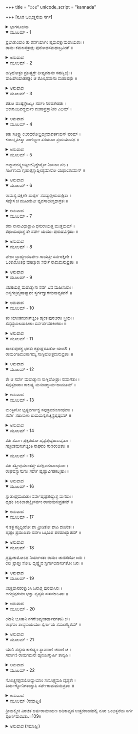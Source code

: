 +++
title = "೧೦೮"
unicode_script = "kannada"

+++
[ನೂರ ಒಂಭತ್ತನೆಯ ಸರ್ಗ]



<details><summary>ಭಾಗಸೂಚನಾ</summary>

ಪರಮಧಾಮಕ್ಕೆ ಹೊರಟು ನಿಂತಿರುವ ಶ್ರೀರಾಮನ ಜೊತೆಯಲ್ಲಿ ಅಯೋಧ್ಯಾವಾಸಿಗಳೆಲ್ಲರೂ ಹೊರಡುವುದು
</details>

<details open><summary>ಮೂಲಮ್ - 1</summary>

ಪ್ರಭಾತಾಯಾಂ ತು ಶರ್ವರ್ಯಾಂ ಪೃಥುವಕ್ಷಾಮಹಾಯಶಾಃ ।  
ರಾಮಃ ಕಮಲಪತ್ರಾಕ್ಷಃ ಪುರೋಧಸಮಥಾಬ್ರವೀತ್ ॥
</details>

<details><summary>ಅನುವಾದ</summary>

ರಾತ್ರೆಯು ಕಳೆದು ಬೆಳಗಾದಾಗ ವಿಶಾಲ ವಕ್ಷಃಸ್ಥಳವುಳ್ಳ ಮಹಾಯಶಸ್ವೀ, ಕಮಲನಯನ ಶ್ರೀರಾಮಚಂದ್ರನು ಪುರೋಹಿತರಲ್ಲಿ ಹೇಳಿದನು.॥1॥
</details>

<details open><summary>ಮೂಲಮ್ - 2</summary>

ಅಗ್ನಿಹೋತ್ರಂ ವ್ರಜತ್ವಗ್ರೇ ದೀಪ್ಯಮಾನಂ ಸಹದ್ವಿಜೈಃ ।  
ವಾಜಪೇಯಾತಪತ್ರಂ ಚ ಶೋಭಮಾನಂ ಮಹಾಪಥೇ ॥
</details>

<details><summary>ಅನುವಾದ</summary>

ನನ್ನ ಅಗ್ನಿಹೋತ್ರದ ಪ್ರಜ್ವಲಿತ ಅಗ್ನಿಗಳು ಬ್ರಾಹ್ಮಣರೊಂದಿಗೆ ಮುಂದೆ-ಮುಂದೆ ಹೋಗಲಿ, ಮಹಾಪ್ರಯಾಣದ ದಾರಿಯಲ್ಲಿ ಈ ಯಾತ್ರೆಯ ಸಮಯ ನನ್ನ ವಾಜಪೇಯ ಯಜ್ಞದ ಸುಂದರ ಛತ್ರವೂ ಇರಬೇಕು.॥2॥
</details>

<details open><summary>ಮೂಲಮ್ - 3</summary>

ತತೋ ವಸಿಷ್ಠಸ್ತೇಜಸ್ವೀ ಸರ್ವಂ ನಿರವಶೇಷತಃ ।  
ಚಕಾರವಿಧಿವದ್ಧರ್ಮಂ ಮಹಾಪ್ರಸ್ಥಾನಿಕಂ ವಿಧಿಮ್ ॥
</details>

<details><summary>ಅನುವಾದ</summary>

ಅವನು ಹೀಗೆ ಹೇಳಿದಾಗ ತೇಜಸ್ವೀ ವಸಿಷ್ಠಮುನಿಗಳು ಮಹಾಪ್ರಸ್ಥಾನಕ್ಕಾಗಿ ಉಚಿತವಾದ ಸಮಸ್ತ ಧಾರ್ಮಿಕ ಕ್ರಿಯೆಗಳನ್ನು ವಿಧಿವತ್ತಾಗಿ ಅನುಷ್ಠಾನ ಮಾಡಿದರು.॥3॥
</details>

<details open><summary>ಮೂಲಮ್ - 4</summary>

ತತಃ ಸೂಕ್ಷ್ಮಾಂಬರಧರೋಬ್ರಹ್ಮಮಾವರ್ತಯನ್ ಪರಮ್ ।  
ಕುಶಾನ್ಗೃಹೀತ್ವಾ ಪಾಣಿಭ್ಯಾಂ ಸರಯೂಂ ಪ್ರಯಯಾವಥ ॥
</details>

<details><summary>ಅನುವಾದ</summary>

ಮತ್ತೆ ಭಗವಾನ್ ಶ್ರೀರಾಮನು ಸೂಕ್ಷ್ಮವಸ್ತ್ರ ಧರಿಸಿ, ಎರಡೂ ಕೈಗಳಲ್ಲಿ ದರ್ಭೆಗಳನ್ನೆತ್ತಿಕೊಂಡು ಪರಬ್ರಹ್ಮನ ಪ್ರತಿಪಾದಕ ವೇದಮಂತ್ರಗಳನ್ನು ಉಚ್ಚರಿಸುತ್ತಾ ಸರಯೂ ತೀರಕ್ಕೆ ಬಂದನು.॥4॥
</details>

<details open><summary>ಮೂಲಮ್ - 5</summary>

ಅವ್ಯಾಹರನ್ಕ್ವಚಿತ್ಕಿಂಚಿನ್ನಿಶ್ಚೇಷ್ಟೋ ನಿಃಸುಖಃ ಪಥಿ ।  
ನಿರ್ಜಗಾಮ ಗೃಹಾತ್ತಸ್ಮಾದ್ದೀಪ್ಯಮಾನೋ ಯಥಾಂಶುಮಾನ್ ॥
</details>

<details><summary>ಅನುವಾದ</summary>

ಆಗ ಅವನು ವೇದಪಾಠವಲ್ಲದೆ ಯಾರಲ್ಲಿಯೂ, ಏನನ್ನು ಮಾತನಾಡುತ್ತಿರಲಿಲ್ಲ. ನಡೆಯುವುದು ಬಿಟ್ಟು ಅವನಲ್ಲಿ ಬೇರೆ ಯಾವ ಚೇಷ್ಟೆಯೂ ಕಂಡು ಬರುತ್ತಿರಲಿಲ್ಲ. ಅವನು ಲೌಕಿಕ ಸುಖದ ಪರಿತ್ಯಾಗ ಮಾಡಿ ದೇದೀಪ್ಯಮಾನ ಸೂರ್ಯನಂತೆ ಪ್ರಕಾಶಿಸುತ್ತಾ ಅರಮನೆಯಿಂದ ಹೊರಟು, ಗಂತವ್ಯ ದಾರಿದಲ್ಲಿ ಮುಂದರಿದನು.॥5॥
</details>

<details open><summary>ಮೂಲಮ್ - 6</summary>

ರಾಮಸ್ಯ ದಕ್ಷಿಣೇ ಪಾರ್ಶ್ವೇ ಸಪದ್ಮಾಶ್ರೀರುಪಾಶ್ರಿತಾ ।  
ಸವ್ಯೇಸ ಚ ಮಹೀದೇವೀ ವ್ಯವಸಾಯಸ್ತಥಾಗ್ರತಃ ॥
</details>

<details><summary>ಅನುವಾದ</summary>

ಭಗವಾನ್ ಶ್ರೀರಾಮನ ಬಲಪಾರ್ಶ್ವದಲ್ಲಿ ಕಮಲ ಕೈಯಲ್ಲಿ ಹಿಡಿದು ಶ್ರೀದೇವಿ ಉಪಸ್ಥಿತಳಾದಳು. ಎಡ ಭಾಗದಲ್ಲಿ ಭೂದೇವಿಯು ವಿರಾಜಿಸುತ್ತಿದ್ದಳು. ಮುಂದುಗಡೆ ಅವನ ಸಂಹಾರ ಶಕ್ತಿ ನಡೆಯುತ್ತಿತ್ತು.॥6॥
</details>

<details open><summary>ಮೂಲಮ್ - 7</summary>

ಶರಾ ನಾನಾವಿಧಾಶ್ಚಾಪಿ ಧನುರಾಯತ್ತ ಮುತ್ತಮಮ್ ।  
ತಥಾಯುಧಾಶ್ಚ ತೇ ಸರ್ವೇ ಯಯುಃ ಪುರುಷವಿಗ್ರಹಾಃ ॥
</details>

<details><summary>ಅನುವಾದ</summary>

ನಾನಾ ಪ್ರಕಾರದ ಬಾಣಗಳು, ವಿಶಾಲ ಉತ್ತಮ ಧನುಸ್ಸು, ಇತರ ಶಸ್ತ್ರಾಸ್ತ್ರಗಳು ಎಲ್ಲವೂ ಪುರುಷರೂಪವನ್ನು ಧರಿಸಿಕೊಂಡು ಭಗವಂತನ ಜೊತೆಗೆ ಸಾಗುತ್ತಿದ್ದರು.॥7॥
</details>

<details open><summary>ಮೂಲಮ್ - 8</summary>

ವೇದಾ ಬ್ರಾಹ್ಮಣರೂಪೇಣ ಗಾಯತ್ರೀ ಸರ್ವರಕ್ಷಿಣೀ ।  
ಓಂಕಾರೋಽಥ ವಷಟ್ಕಾರಃ ಸರ್ವೇ ರಾಮಮನುವ್ರತಾಃ ॥
</details>

<details><summary>ಅನುವಾದ</summary>

ನಾಲ್ಕೂ ವೇದಗಳು ಬ್ರಾಹ್ಮಣರ ರೂಪಧಾರಿಯಾಗಿ ನಡೆಯುತ್ತಿದ್ದವು. ಎಲ್ಲರನ್ನು ರಕ್ಷಿಸುವ ಗಾಯತ್ರೀದೇವೀ, ಓಂಕಾರ, ವಷಟ್ಕಾಲ ಭಕ್ತಿಭಾವದಿಂದ ಶ್ರೀರಾಮನನ್ನು ಅನುಸರಿಸುತ್ತಿದ್ದವು.॥8॥
</details>

<details open><summary>ಮೂಲಮ್ - 9</summary>

ಋಷಯಶ್ಚ ಮಹಾತ್ಮಾನಃ ಸರ್ವ ಏವ ಮಹೀಸುರಾಃ ।  
ಅನ್ವಗಚ್ಛನ್ಮಹಾತ್ಮಾನಂ  ಸ್ವರ್ಗದ್ವಾರಮಪಾವೃತಮ್ ॥
</details>

<details><summary>ಅನುವಾದ</summary>

ಮಹಾತ್ಮಾ ಋಷಿಗಳು ಹಾಗೂ ಸಮಸ್ತ ಬ್ರಾಹ್ಮಣರೂ ಬ್ರಹ್ಮಲೋಕದ ತೆರೆದ ದ್ವಾರದಂತೆ ಪರಮಾತ್ಮಾ ಶ್ರೀರಾಮನ ಹಿಂದೆ-ಹಿಂದೆ ಹೋಗುತ್ತಿದ್ದರು.॥9॥
</details>

<details open><summary>ಮೂಲಮ್ - 10</summary>

ತಂ ಯಾಂತಮನುಗಚ್ಛಂತಿ ಹ್ಯಂತಃಪುರಚರಾಃ ಸ್ತ್ರಿಯಃ ।  
ಸವೃದ್ಧಬಾಲದಾಸೀಕಾಃ  ಸರ್ವರ್ಷವರಕಿಂಕರಾಃ ॥
</details>

<details><summary>ಅನುವಾದ</summary>

ಅಂತಃಪುರದ ಸ್ತ್ರೀಯರೂ, ಬಾಲಕರೂ, ವೃದ್ಧರೂ, ದಾಸಿಯರೂ, ಅಂತಃಪುರದ ರಕ್ಷಕರು, ಸೇವಕರೊಂದಿಗೆ ಹೊರಟು ಸರಯೂ ತೀರಕ್ಕೆ ಹೋಗುತ್ತಿರುವ ಶ್ರೀರಾಮನನ್ನು ಹಿಂಬಾಲಿಸಿದರು.॥10॥
</details>

<details open><summary>ಮೂಲಮ್ - 11</summary>

ಸಾಂತಃಪುರಶ್ಚ ಭರತಃ ಶತ್ರುಘ್ನಸಹಿತೋ ಯಯೌ ।  
ರಾಮಂಗತಿಮುಪಾಗಮ್ಯ ಸಾಗ್ನಿಹೋತ್ರಮನುವ್ರತಾಃ ॥
</details>

<details><summary>ಅನುವಾದ</summary>

ಭರತ - ಶತ್ರುಘ್ನರು ತಮ್ಮ ಪತ್ನಿಯರೊಂದಿಗೆ ತಮ್ಮ ಆಶ್ರಯ ಸ್ವರೂಪ, ಅಗ್ನಿಹೋತ್ರದೊಂದಿಗೆ ಹೋಗುತ್ತಿರುವ ಭಗವಾನ್ ಶ್ರೀರಾಮನ ಹಿಂದೆ-ಹಿಂದೆ ನಡೆದರು.॥11॥
</details>

<details open><summary>ಮೂಲಮ್ - 12</summary>

ತೇ ಚ ಸರ್ವೇ ಮಹಾತ್ಮಾನಃ ಸಾಗ್ನಿಹೋತ್ರಾಃ ಸಮಾಗತಾಃ ।  
ಸಪುತ್ರದಾರಾಃ ಕಾಕುತ್ಸ್ಥ ಮನುಜಗ್ಮುರ್ಮಹಾಮತಿಮ್ ॥
</details>

<details><summary>ಅನುವಾದ</summary>

ಆ ಎಲ್ಲ ಮಹಾತ್ಮಾಶ್ರೇಷ್ಠ ಪುರುಷರು ಹಾಗೂ ಬ್ರಾಹ್ಮಣರು ಅಗ್ನಿಹೋತ್ರದ ಅಗ್ನಿ ಹಾಗೂ ಪತ್ನೀ-ಪುತ್ರರೊಂದಿಗೆ ಈ ಮಹಾಯಾತ್ರೆಯಲ್ಲಿ ಸಮ್ಮಿಲಿತರಾಗಿ ಪರಮ ಬುದ್ಧಿವಂತ ಶ್ರೀರಾಮನನ್ನು ಅನುಗಮನ ಮಾಡುತ್ತಿದ್ದರು.॥12॥
</details>

<details open><summary>ಮೂಲಮ್ - 13</summary>

ಮಂತ್ರಿಣೋ ಭೃತ್ಯವರ್ಗಾಶ್ಚ ಸಪುತ್ರಪಶುಬಾಂಧವಾಃ ।  
ಸರ್ವೇ ಸಹಾನುಗಾ ರಾಮಮನ್ವಗಚ್ಛನ್ಪ್ರಹೃಷ್ಟವತ್ ॥
</details>

<details><summary>ಅನುವಾದ</summary>

ಸಮಸ್ತ ಮಂತ್ರಿಗಳು, ಭೃತ್ಯವರ್ಗವೂ ತಮ್ಮ ಪತ್ನಿ, ಪುತ್ರ, ಪಶು, ಬಂಧು-ಬಾಂಧವರೊಂದಿಗೆ, ಅನುಚರರ ಸಹಿತ ಹರ್ಷದಿಂದ ಶ್ರೀರಾಮನ ಹಿಂದೆ-ಹಿಂದೆ ಹೋಗುತ್ತಿದ್ದರು.॥13॥
</details>

<details open><summary>ಮೂಲಮ್ - 14</summary>

ತತಃ ಸರ್ವಾಃ ಪ್ರಕೃತಯೋ ಹೃಷ್ಟಪುಷ್ಟಜನಾವೃತಾಃ ।  
ಗಚ್ಛಂತಮನುಗಚ್ಛಂತಿ  ರಾಘವಂ ಗುಣರಂಜಿತಾಃ ॥
</details>

<details open><summary>ಮೂಲಮ್ - 15</summary>

ತತಃ ಸಸ್ತ್ರೀಪುಮಾಂಸಸ್ತೇ ಸಪಕ್ಷಿಪಶುಬಾಂಧವಾಃ ।  
ರಾಘವಸ್ಯಾನುಗಾಃ ಸರ್ವೇ ಹೃಷ್ಟಾವಿಗತಕಲ್ಮಷಾಃ ॥
</details>

<details><summary>ಅನುವಾದ</summary>

ಹೃಷ್ಟ-ಪುಷ್ಟ ಜನರಿಂದ ತುಂಬಿದ ಸಮಸ್ತ ಪ್ರಜಾ ಜನರು ಶ್ರೀರಘುನಾಥನ ಗುಣಗಳಲ್ಲಿ ಮುಗ್ಧರಾಗಿದ್ದರು, ಅದಕ್ಕಾಗಿ ಅವರು ಸ್ತ್ರೀ-ಪುರುಷರು, ಪಶು-ಪಕ್ಷಿ ಹಾಗೂ ಬಂಧು ಬಾಂಧವರೊಂದಿಗೆ ಆ ಮಹಾಯಾತ್ರೆಯಲ್ಲಿ ಶ್ರೀರಾಮನ ಅನುಗಾಮಿಯಾದರು. ಅವರೆಲ್ಲರ ಮನಸ್ಸಿನಲ್ಲಿ ಪ್ರಸನ್ನತೆ ಇದ್ದು, ಎಲ್ಲರೂ ಪಾಪರಹಿತರಾಗಿದ್ದರು.॥14-15॥
</details>

<details open><summary>ಮೂಲಮ್ - 16</summary>

ಸ್ನಾತಾಃಪ್ರಮುದಿತಾಃ ಸರ್ವೇಹೃಷ್ಟಪುಷ್ಟಾಶ್ಚ ವಾನರಾಃ ।  
ದೃಢಂ ಕಿಲಕಿಲಾಶಬ್ದೈಃಸರ್ವಂ ರಾಮಮನುವ್ರತಮ್ ॥
</details>

<details><summary>ಅನುವಾದ</summary>

ಸಮಸ್ತ ಹೃಷ್ಟ-ಪುಷ್ಟ ವಾನರರೂ ಸ್ನಾನಮಾಡಿ ಪ್ರಸನ್ನತೆಯಿಂದ ಕಲ-ಕಲ ಧ್ವನಿಮಾಡುತ್ತಾ ಭಗವಾನ್ ಶ್ರೀರಾಮನ ಜೊತೆಗೆ ಹೋಗುತ್ತಿದ್ದರು. ಆ ಎಲ್ಲ ಸಮುದಾಯವು ಶ್ರೀರಾಮನ ಭಕ್ತವಾಗಿತ್ತು.॥16॥
</details>

<details open><summary>ಮೂಲಮ್ - 17</summary>

ನ ತತ್ರ ಕಶ್ಚಿದ್ದೀನೋ ವಾ ವ್ರೀಡಿತೋ ವಾಪಿ ದುಃಖಿತಃ ।  
ಹೃಷ್ಟಂ ಪ್ರಮುದಿತಂ ಸರ್ವಂ ಬಭೂವ ಪರಮಾದ್ಭುತಮ್ ॥
</details>

<details><summary>ಅನುವಾದ</summary>

ಅದರಲ್ಲಿ ದೀನರೂ, ದುಃಖಿಗಳೂ, ಲಜ್ಜಿತರೂ ಯಾರೂ ಇರಲಿಲ್ಲ. ಅಲ್ಲಿ ಸೇರಿದ ಎಲ್ಲ ಜನರ ಮನಸ್ಸಿನಲ್ಲಿ ಮಹಾಹರ್ಷ ತುಂಬಿತ್ತು. ಹೀಗೆ ಆ ಜನಸಮುದಾಯವು ಅತ್ಯಂತ ಆಶ್ಚರ್ಯಕರವಾಗಿ ಕಂಡು ಬರುತ್ತಿತ್ತು.॥17॥
</details>

<details open><summary>ಮೂಲಮ್ - 18</summary>

ದ್ರಷ್ಟುಕಾಮೋಽಥ ನಿರ್ಯಾಂತಂ ರಾಮಂ ಜಾನಪದೋ ಜನಃ ।  
ಯಃ ಪ್ರಾಪ್ತಃ ಸೋಪಿ ದೃಷ್ಟ್ವೈವ ಸ್ವರ್ಗಾಯಾನುಗತೋ ಜನಃ ॥
</details>

<details><summary>ಅನುವಾದ</summary>

ದೇಶದ ಜನರಲ್ಲಿ ಶ್ರೀರಾಮನ ಯಾತ್ರೆಯನ್ನು ನೋಡಲು ಬಂದಿದ್ದವರೂ ಕೂಡ ಈ ಮಹಾಸಮಾರೋಹ ನೋಡುತ್ತಲೇ ಭಗವಂತನ ಜೊತೆಗೆ ಪರಂಧಾಮಕ್ಕೆ ಹೋಗಲು ಸಿದ್ಧರಾದರು.॥18॥
</details>

<details open><summary>ಮೂಲಮ್ - 19</summary>

ಋಕ್ಷವಾನರರಕ್ಷಾಂಸಿ  ಜನಾಶ್ಚ  ಪುರವಾಸಿನಃ ।  
ಆಗಚ್ಛನ್ಪರಯಾ ಭಕ್ತ್ಯಾ ಪೃಷ್ಠತಃ ಸುಸಮಾಹಿತಾಃ ॥
</details>

<details><summary>ಅನುವಾದ</summary>

ಕರಡಿಗಳು, ವಾನರರು, ರಾಕ್ಷಸರು, ಪುರವಾಸಿಗಳು ಬಹಳ ಭಕ್ತಿಯೊಂದಿಗೆ ಶ್ರೀರಾಮ ಚಂದ್ರನ ಹಿಂದೆ-ಹಿಂದೆ ಏಕಾಗ್ರಚಿತ್ತರಾಗಿ ನಡೆದುಕೊಂಡು ಬರುತ್ತಿದ್ದರು.॥19॥
</details>

<details open><summary>ಮೂಲಮ್ - 20</summary>

ಯಾನಿ ಭೂತಾನಿ ನಗರೇಽಪ್ಯಂತರ್ಧಾನಗತಾನಿ ಚ ।  
ರಾಘವಂ ತಾನ್ಯನುಯಯುಃ ಸ್ವರ್ಗಾಯ ಸಮುಪಸ್ಥಿತಮ್ ॥
</details>

<details><summary>ಅನುವಾದ</summary>

ಅಯೋಧ್ಯೆಯಲ್ಲಿದ ಅದೃಶ್ಯ ಪ್ರಾಣಿಗಳೂ ಕೂಡ ಸಾಕೇತ ಧಾಮಕ್ಕೆ ತೆರಳಲು ಶ್ರೀರಘುನಾಥನನ್ನು ಹಿಂಬಾಲಿಸಿದವು.॥20॥
</details>

<details open><summary>ಮೂಲಮ್ - 21</summary>

ಯಾನಿ ಪಶ್ಯಂತಿ ಕಾಕುತ್ಸ್ಥಂ ಸ್ಥಾವರಾಣಿ ಚರಾಣಿ ಚ ।  
ಸರ್ವಾಣಿ ರಾಮಗಮನೇ ಹ್ಯನುಜಗ್ಮುರ್ಹಿ ತಾನ್ಯಪಿ ॥
</details>

<details><summary>ಅನುವಾದ</summary>

ಶ್ರೀರಘುನಾಥನು ಹೋಗುತ್ತಿರುವುದನ್ನು ನೋಡಿದ ಚರಾಚರ ಪ್ರಾಣಿಗಳೂ ಆ ಯಾತ್ರೆಯಲ್ಲಿ ಅವರ ಹಿಂದೆಯೇ ಹೊರಟವು.॥21॥
</details>

<details open><summary>ಮೂಲಮ್ - 22</summary>

ನೋಚ್ಛ್ವಸತ್ತದಯೋಧ್ಯಾಯಾಂ ಸುಸೂಕ್ಷ್ಮಮಪಿ ದೃಶ್ಯತೇ ।  
ತಿರ್ಯಗ್ಯೋನಿಗತಾಶ್ಚಾಪಿ ಸರ್ವೇರಾಮಮನುವ್ರತಾಃ ॥
</details>

<details><summary>ಅನುವಾದ</summary>

ಆಗ ಅಯೋಧ್ಯೆಯಲ್ಲಿ ಉಸಿರಾಡುವ ಯಾವುದೇ ಚಿಕ್ಕ ಪ್ರಾಣಿಯೂ ಉಳಿಯಲಿಲ್ಲ. ತಿರ್ಯಗ್ ಯೋನಿಯ ಸಮಸ್ತ ಜೀವಿಗಳೂ ಶ್ರೀರಾಮನಲ್ಲಿ ಭಕ್ತಿಭಾವದಿಂದ ಅವನ ಹಿಂದೆ-ಹಿಂದೆ ಹೋಗುತ್ತಿರುವುದು ಕಂಡು ಬರುತ್ತಿತ್ತು.॥22॥
</details>

<details open><summary>ಮೂಲಮ್ (ಸಮಾಪ್ತಿಃ)</summary>

ಶ್ರೀವಾಲ್ಮೀಕಿ ವಿರಚಿತ ಆರ್ಷರಾಮಾಯಣ ಆದಿಕಾವ್ಯದ ಉತ್ತರಕಾಂಡದಲ್ಲಿ ನೂರ ಒಂಭತ್ತನೆಯ ಸರ್ಗ ಪೂರ್ಣವಾಯಿತು.॥109॥
</details>

<details><summary>ಅನುವಾದ (ಸಮಾಪ್ತಿಃ)</summary>


</details>
